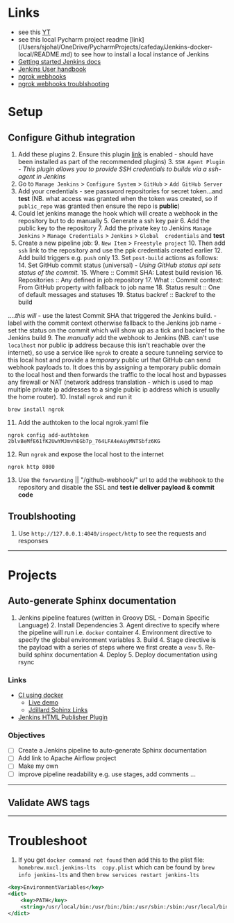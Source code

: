 # Links
- see this [YT](https://www.youtube.com/watch?v=jSm0YZ-NQAc)
- see this local Pycharm project readme [link]
  (/Users/sjohal/OneDrive/PycharmProjects/cafeday/Jenkins-docker-local/README.md) to see how to 
  install a local instance of Jenkins
- [Getting started Jenkins docs](https://www.jenkins.io/pipeline/getting-started-pipelines/)
- [Jenkins User handbook](https://www.jenkins.io/doc/book/pipeline/getting-started/)
- [ngrok webhooks](https://ngrok.com/docs/integrations/github/webhooks/)
- [ngrok webhooks troublshooting](https://docs.github.com/en/webhooks/testing-and-troubleshooting-webhooks/testing-webhooks)

# Setup
## Configure Github integration

1. Add these plugins
   2. Ensure this plugin [link](https://plugins.jenkins.io/github/) is enabled - should have been installed as part of the recommended plugins)
   3. `SSH Agent Plugin` - _This plugin allows you to provide SSH credentials to builds via a ssh-agent in Jenkins_
2. Go to `Manage Jenkins` > `Configure System` > `GitHub` > `Add GitHub Server`
3. Add your credentials - see password repositories for secret token...and **test** (NB. what access 
   was granted when the token was created, so if `public_repo` was granted then ensure the repo is 
   **public**)
4. Could let jenkins manage the hook which will create a webhook in the repository but to do manually
   5. Generate a ssh key pair
   6. Add the public key to the repository
   7. Add the private key to Jenkins `Manage Jenkins` > `Manage Credentials` > `Jenkins` > `Global 
      credentials` and **test**
8. Create a new pipeline job:
   9. `New Item` > `Freestyle project`
   10. Then add `ssh` link to the repository and use the ppk credentials created earlier
   12. Add build triggers e.g. `push` only
   13. Set `post-build` actions as follows:
       14. Set GitHub commit status (universal) - _Using GitHub status api sets status of the commit._
       15. Where :: Commit SHA: Latest build revision 
       16. Repositories :: Any defined in job repository 
       17. What :: Commit context: From GitHub property with fallback to job name 
       18. Status result :: One of default messages and statuses 
       19. Status backref :: Backref to the build
       
...._this will_ 
       - use the latest Commit SHA that triggered the Jenkins build. 
       - label with the commit context otherwise fallback to the Jenkins job name 
       - set the status on the commit which will show up as a tick and backref to the Jenkins build
9. The _manually_ add the webhook to Jenkins (NB. can't use `localhost` nor public ip address because 
   this isn't reachable over the internet), so use a service like `ngrok` to create a secure 
   tunneling service to this local host and provide a _temporary_ public url that GitHub can send 
   webhook payloads to. It does this by assigning a temporary public domain to the local host and 
   then forwards the traffic to the local host and bypasses any firewall or NAT (network address 
   translation - which is used to map multiple private ip addresses to a single public ip address 
   which is usually the home router).
10. Install `ngrok` and run it
```shell
brew install ngrok
```
11. Add the authtoken to the local ngrok.yaml file
```shell
ngrok config add-authtoken 2blvBeMfE61fK2UwYMJmvhEGb7p_764LFA4eAsyMNTSbfz6KG
```
12. Run `ngrok` and expose the local host to the internet
```shell
ngrok http 8080
```
13. Use the `forwarding` || "/github-webhook/" url to add the webhook to the repository and disable 
    the SSL and **test ie deliver payload & commit code**

## Troublshooting
1. Use `http://127.0.0.1:4040/inspect/http` to see the requests and responses

---
# Projects
## Auto-generate Sphinx documentation
1. Jenkins pipeline features (written in Groovy DSL - Domain Specific Language)
   2. Install Dependencies
      3. Agent directive to specify where the pipeline will run i.e. `docker` container
      4. Environment directive to specify the global environment variables
   3. Build
      4. Stage directive is the payload with a series of steps where we first create a `venv` 
      5. Re-build sphinx documentation
   4. Deploy
      5. Deploy documentation using rsync

### Links
- [CI using docker](https://www.jareddillard.com/blog/continuous-deployment-of-a-sphinx-website-with-using-jenkins-and-docker.html)
  - [Live demo](https://github.com/jdillard/continuous-sphinx)
  - [Jdillard Sphinx Links](https://github.com/jdillard?tab=repositories&q=sphinx&type=&language=&sort=)
- [Jenkins HTML Publisher Plugin](https://plugins.jenkins.io/htmlpublisher/)

### Objectives
- [ ] Create a Jenkins pipeline to auto-generate Sphinx documentation
- [ ] Add link to Apache Airflow project
- [ ] Make my own
- [ ] improve pipeline readability e.g. use stages, add comments ...
---

## Validate AWS tags

---
# Troubleshoot
1. If you get `docker command not found` then add this to the plist file: `homebrew.mxcl.jenkins-lts 
   copy.plist` which can be found by `brew info jenkins-lts` and then `brew services restart jenkins-lts`
```xml
<key>EnvironmentVariables</key>
<dict>
    <key>PATH</key>
    <string>/usr/local/bin:/usr/bin:/bin:/usr/sbin:/sbin:/usr/local/bin/docker</string>
</dict>
```


